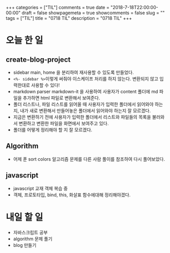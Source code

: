+++
categories = ["TIL"]
comments = true
date = "2018-7-18T22:00:00-00:00"
draft = false 
showpagemeta = true
showcomments = false
slug = ""
tags = ["TIL"]
title = "0718 TIL"
description = "0718 TIL"
+++

# 오늘 한 일

## create-blog-project

- sidebar main, home 을 분리하여 재사용할 수 있도록 만들었다.
- `<%- sidebar %>`이렇게 써줘야 이스케이프 처리를 하지 않는다. 변환되지 않고 입력한대로 사용할 수 있다!
- markdown parser markdown-it 을 사용하여 사용자가 content 폴더에 md 파일을 추가하면 html 파일로 변환해서 보여준다.
- 폴더 리스트나, 파일 리스트를 읽어올 때 사용자가 입력한 폴더에서 읽어와야 하는지, 내가 새로 변환해서 만들어놓은 폴더에서 읽어와야 하는지 잘 모르겠다.
- 지금은 변환하기 전에 사용자가 입력한 폴더에서 리스트와 파일들의 목록을 불러와서 변환하고 변환한 파일을 화면에서 보여주고 있다.
- 폴더를 어떻게 정리해야 할 지 잘 모르겠다.

## Algorithm

- 어제 푼 sort colors 알고리즘 문제를 다른 사람 풀이를 참조하여 다시 풀어보았다.

## javascript

- javascript 교재 객체 복습 중
- 객체, 프로토타입, bind, this, 화살표 함수에대해 정리해야겠다.

# 내일 할 일

- 자바스크립트 공부
- algorithm 문제 풀기
- blog 만들기
